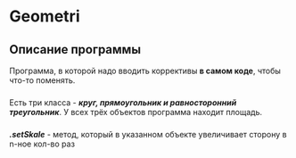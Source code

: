 # Geometri
## Описание программы
Программа, в которой надо вводить коррективы **в самом коде**, чтобы что-то поменять.
###
Есть три класса - ***круг, прямоугольник и равносторонний треугольник***. У всех трёх объектов программа находит площадь.
###
***.setSkale*** - метод, который в указанном объекте увеличивает сторону в n-ное кол-во раз
